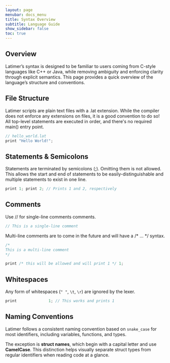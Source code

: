 ```yaml
---
layout: page
menubar: docs_menu
title: Syntax Overview
subtitle: Language Guide
show_sidebar: false
toc: true
---
```


## Overview
Latimer’s syntax is designed to be familiar to users coming from C-style languages like C++ or Java, while removing ambiguity and enforcing clarity through explicit semantics. This page provides a quick overview of the language’s structure and conventions.

## File Structure
Latimer scripts are plain text files with a .lat extension. While the compiler does not enforce any extensions on files, it is a good convention to do so! All top-level statements are executed in order, and there's no required main() entry point.

```cpp
// hello_world.lat
print "Hello World!";
```

## Statements & Semicolons
Statements are terminated by semicolons (;). Omitting them is not allowed. This allows the start and end of statements to be easily-distinguishable and multiple statements to exist in one line.

```cpp
print 1; print 2; // Prints 1 and 2, respectively
```

## Comments
Use // for single-line comments comments. 

```cpp
// This is a single-line comment
```

Multi-line comments are to come in the future and will have a /* ... */ syntax.

```cpp
/* 
This is a multi-line comment
*/

print /* this will be allowed and will print 1 */ 1;
```

## Whitespaces
Any form of whitespaces (`" "`, `\t`, `\r`) are ignored by the lexer.

```cpp
print              1; // This works and prints 1
```

## Naming Conventions
Latimer follows a consistent naming convention based on `snake_case` for most identifiers, including variables, functions, and types.

The exception is **struct names**, which begin with a capital letter and use **CamelCase**. This distinction helps visually separate struct types from regular identifiers when reading code at a glance.
